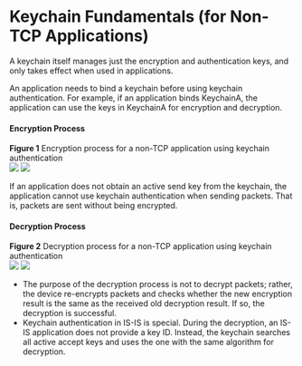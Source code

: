 Keychain Fundamentals (for Non-TCP Applications)
================================================

A keychain itself manages just the encryption and authentication keys, and only takes effect when used in applications.

An application needs to bind a keychain before using keychain authentication. For example, if an application binds KeychainA, the application can use the keys in KeychainA for encryption and decryption.

#### Encryption Process

**Figure 1** Encryption process for a non-TCP application using keychain authentication  
![](figure/en-us_image_0000001176742381.png)
![](public_sys-resources/note_3.0-en-us.png) 

If an application does not obtain an active send key from the keychain, the application cannot use keychain authentication when sending packets. That is, packets are sent without being encrypted.



#### Decryption Process

**Figure 2** Decryption process for a non-TCP application using keychain authentication  
![](figure/en-us_image_0000001130782718.png)
![](public_sys-resources/note_3.0-en-us.png) 

* The purpose of the decryption process is not to decrypt packets; rather, the device re-encrypts packets and checks whether the new encryption result is the same as the received old decryption result. If so, the decryption is successful.
* Keychain authentication in IS-IS is special. During the decryption, an IS-IS application does not provide a key ID. Instead, the keychain searches all active accept keys and uses the one with the same algorithm for decryption.